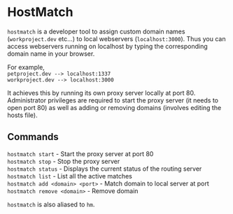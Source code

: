 # HostMatch

`hostmatch` is a developer tool to assign custom domain names (`workproject.dev` etc...) to local webservers (`localhost:3000`). Thus you can access webservers running on localhost by typing the corresponding domain name in your browser.

For example,  
`petproject.dev --> localhost:1337`  
`workproject.dev --> localhost:3000`

It achieves this by running its own proxy server locally at port 80. Administrator privileges are required to start the proxy server (it
needs to open port 80) as well as adding or removing domains (involves editing the hosts file).

## Commands

`hostmatch start` - Start the proxy server at port 80  
`hostmatch stop` - Stop the proxy server  
`hostmatch status` - Displays the current status of the routing server  
`hostmatch list` - List all the active matches  
`hostmatch add <domain> <port>` - Match domain to local server at port  
`hostmatch remove <domain>` - Remove domain

`hostmatch` is also aliased to `hm`.
